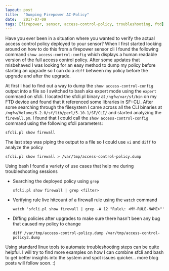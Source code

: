 ```yaml
---
layout: post
title:  "Dumping Firepower AC-Policy"
date:   2017-07-09
tags: [firepower, sensor, access-control-policy, troubleshooting, ftd]
---
```


Have you ever been in a situation where you wanted to verify the actual access control policy deployed to your sensor?
When I first started looking around on how to do this from a firepower sensor cli I found the following command  `show access-control-config` which displays a human readable version of the full access control policy. After some updates that misbehaved I was looking for an easy method to dump my policy before starting an upgrade so I can do a `diff` between my policy before the upgrade and after the upgrade.

<!--more-->

At first I had to find out a way to dump the `show access-control-config` output into a file so I switched to bash aka expert mode using the `expert` command on sfcli. I located the sfcli.pl binary at `/ngfw/var/sf/bin` on my FTD device and found that it referenced some libraries in SF::CLI. After some searching through the filesystem I came across all the CLI binaries at `/ngfw/Volume/6.2.0/sf/lib/perl/5.10.1/SF/CLI/` and started analyzing the `firewall.pm`. I found that I could call the `show access-control-config` command using the following sfcli parameters:

```
sfcli.pl show firewall
```

The last step was piping the output to a file so I could use `vi` and `diff` to analyze the policy

```
sfcli.pl show firewall > /var/tmp/access-control-policy.dump
```

Using bash I found a variety of use cases that help me during troubleshooting sessions

* Searching the deployed policy using `grep`

  ```
  sfcli.pl show firewall | grep <filter>
  ```

* Verifying rule live hitcount of a firewall rule using the `watch` command

  ```
  watch 'sfcli.pl show firewall | grep -A 12 "Rule\: <MY-RULE-NAME>"'
  ```

* Diffing policies after upgrades to make sure there hasn't been any bug that caused my policy to change

  ```
  diff /var/tmp/access-control-policy.dump /var/tmp/access-control-policy2.dump
  ```

Using standard linux tools to automate troubleshooting steps can be quite helpful. I will try to find more examples on how I can combine sfcli and bash to get better insights into the system and spot issues quicker... more blog posts will follow soon. :)







